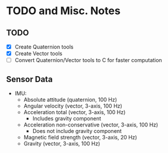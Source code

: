 # TODO and Misc. Notes

## TODO
- [X] Create Quaternion tools
- [X] Create Vector tools
- [ ] Convert Quaternion/Vector tools to C for faster computation

## Sensor Data

- IMU:
    - Absolute attitude (quaternion, 100 Hz)
    - Angular velocity (vector, 3-axis, 100 Hz)
    - Acceleration total (vector, 3-axis, 100 Hz)
        - Includes gravity component
    - Acceleration non-conservative (vector, 3-axis, 100 Hz)
        - Does not include gravity component
    - Magnetic field strength (vector, 3-axis, 20 Hz)
    - Gravity (vector, 3-axis, 100 Hz)
   
